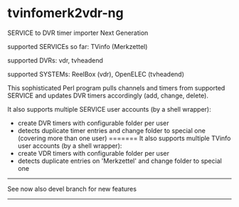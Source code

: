 tvinfomerk2vdr-ng
=================

SERVICE to DVR timer importer Next Generation

supported SERVICEs so far: TVinfo (Merkzettel)

supported DVRs: vdr, tvheadend

supported SYSTEMs: ReelBox (vdr), OpenELEC (tvheadend)


This sophisticated Perl program pulls channels and timers from supported SERVICE and updates DVR timers accordingly (add, change, delete).

It also supports multiple SERVICE user accounts (by a shell wrapper):
 - create DVR timers with configurable folder per user
 - detects duplicate timer entries and change folder to special one (covering more than one user)
=======
It also supports multiple TVinfo user accounts (by a shell wrapper):
 - create VDR timers with configurable folder per user
 - detects duplicate entries on 'Merkzettel' and change folder to special one

******
 See now also devel branch for new features
******
